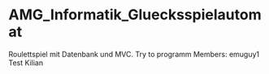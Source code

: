 # AMG_Informatik_Gluecksspielautomat
Roulettspiel mit Datenbank und MVC. Try to programm
Members: emuguy1
Test Kilian
